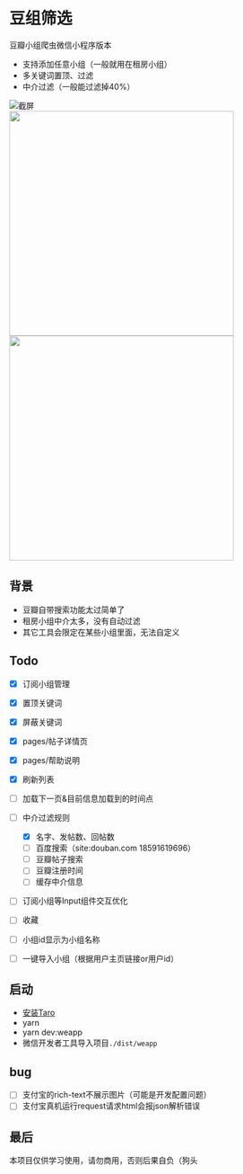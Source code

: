 # 豆组筛选
豆瓣小组爬虫微信小程序版本
* 支持添加任意小组（一般就用在租房小组）
* 多关键词置顶、过滤
* 中介过滤（一般能过滤掉40%）

![截屏](https://i.loli.net/2019/11/03/mRWHVG2NCilBwX1.jpg)<br/>
<img src="https://i.loli.net/2019/11/03/CZoJDXVwh4lAmdH.png" height="400" style="margin-right: 10px;" />
<img src="https://i.loli.net/2019/11/03/Y91QVhXxSFo3ypO.png" height="400" />


## 背景
* 豆瓣自带搜索功能太过简单了
* 租房小组中介太多，没有自动过滤
* 其它工具会限定在某些小组里面，无法自定义


## Todo
* [x] 订阅小组管理
* [x] 置顶关键词
* [x] 屏蔽关键词
* [x] pages/帖子详情页
* [x] pages/帮助说明
* [x] 刷新列表
* [ ] 加载下一页&目前信息加载到的时间点
* [ ] 中介过滤规则
  * [x] 名字、发帖数、回帖数
  * [ ] 百度搜索（site:douban.com 18591619696）
  * [ ] 豆瓣帖子搜索
  * [ ] 豆瓣注册时间
  * [ ] 缓存中介信息
* [ ] 订阅小组等Input组件交互优化
* [ ] 收藏
* [ ] 小组id显示为小组名称
* [ ] 一键导入小组（根据用户主页链接or用户id）


## 启动
* [安装Taro](https://nervjs.github.io/taro/docs/GETTING-STARTED.html)
* yarn
* yarn dev:weapp
* 微信开发者工具导入项目`./dist/weapp`

## bug
* [ ] 支付宝的rich-text不展示图片（可能是开发配置问题）
* [ ] 支付宝真机运行request请求html会报json解析错误

## 最后
本项目仅供学习使用，请勿商用，否则后果自负（狗头
